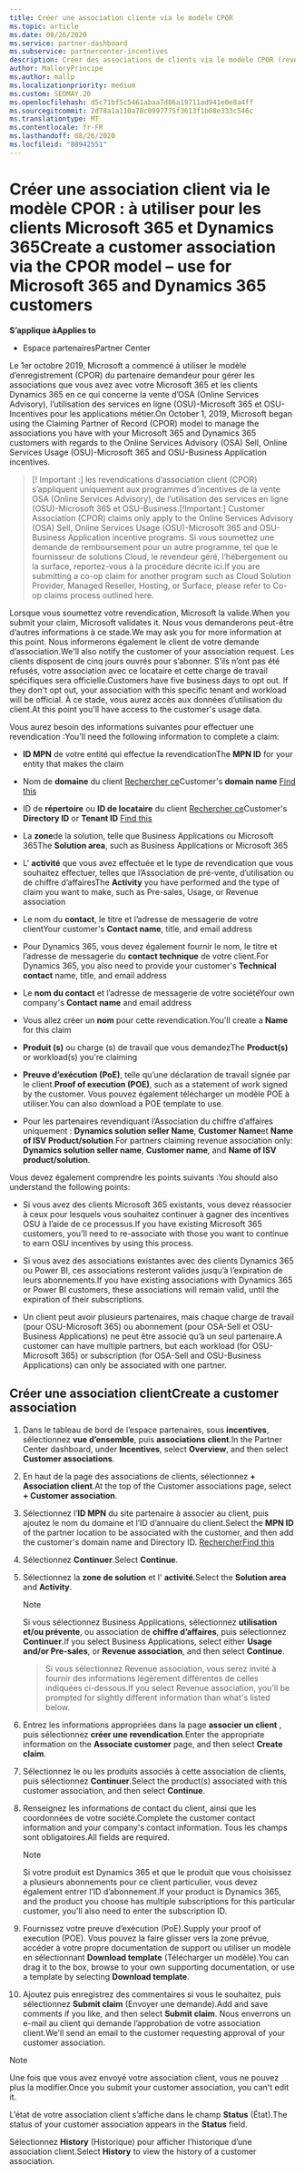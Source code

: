 ```yaml
---
title: Créer une association cliente via le modèle CPOR
ms.topic: article
ms.date: 08/26/2020
ms.service: partner-dashboard
ms.subservice: partnercenter-incentives
description: Créer des associations de clients via le modèle CPOR (revendication du partenaire de l’enregistrement). Permet de gérer les ventes, l’utilisation & les Incentives pour les clients Microsoft 365 et Dynamics 365.
author: MalloryPrincipe
ms.author: mallp
ms.localizationpriority: medium
ms.custom: SEOMAY.20
ms.openlocfilehash: d5c71bf5c5461abaa7d86a19711ad941e0e8a4ff
ms.sourcegitcommit: 2d78a1a110a78c0997775f3613f1b08e333c546c
ms.translationtype: MT
ms.contentlocale: fr-FR
ms.lasthandoff: 08/26/2020
ms.locfileid: "88942551"
---
```

# <a name="create-a-customer-association-via-the-cpor-model--use-for-microsoft-365-and-dynamics-365-customers"></a><span data-ttu-id="9931c-104">Créer une association client via le modèle CPOR : à utiliser pour les clients Microsoft 365 et Dynamics 365</span><span class="sxs-lookup"><span data-stu-id="9931c-104">Create a customer association via the CPOR model – use for Microsoft 365 and Dynamics 365 customers</span></span>

<span data-ttu-id="9931c-105">**S’applique à**</span><span class="sxs-lookup"><span data-stu-id="9931c-105">**Applies to**</span></span>

- <span data-ttu-id="9931c-106">Espace partenaires</span><span class="sxs-lookup"><span data-stu-id="9931c-106">Partner Center</span></span>

<span data-ttu-id="9931c-107">Le 1er octobre 2019, Microsoft a commencé à utiliser le modèle d’enregistrement (CPOR) du partenaire demandeur pour gérer les associations que vous avez avec votre Microsoft 365 et les clients Dynamics 365 en ce qui concerne la vente d’OSA (Online Services Advisory), l’utilisation des services en ligne (OSU)-Microsoft 365 et OSU-Incentives pour les applications métier.</span><span class="sxs-lookup"><span data-stu-id="9931c-107">On October 1, 2019, Microsoft began using the Claiming Partner of Record (CPOR) model to manage the associations you have with your Microsoft 365 and Dynamics 365 customers with regards to the Online Services Advisory (OSA) Sell, Online Services Usage (OSU)-Microsoft 365 and OSU-Business Application incentives.</span></span>

><span data-ttu-id="9931c-108">[! Important :] les revendications d’association client (CPOR) s’appliquent uniquement aux programmes d’incentives de la vente OSA (Online Services Advisory), de l’utilisation des services en ligne (OSU)-Microsoft 365 et OSU-Business.</span><span class="sxs-lookup"><span data-stu-id="9931c-108">[!Important:] Customer Association (CPOR) claims only apply to the Online Services Advisory (OSA) Sell, Online Services Usage (OSU)-Microsoft 365 and OSU-Business Application incentive programs.</span></span> <span data-ttu-id="9931c-109">Si vous soumettez une demande de remboursement pour un autre programme, tel que le fournisseur de solutions Cloud, le revendeur géré, l’hébergement ou la surface, reportez-vous à la procédure décrite ici.</span><span class="sxs-lookup"><span data-stu-id="9931c-109">If you are submitting a co-op claim for another program such as Cloud Solution Provider, Managed Reseller, Hosting, or Surface, please refer to Co-op claims process outlined here.</span></span>

<span data-ttu-id="9931c-110">Lorsque vous soumettez votre revendication, Microsoft la valide.</span><span class="sxs-lookup"><span data-stu-id="9931c-110">When you submit your claim, Microsoft validates it.</span></span> <span data-ttu-id="9931c-111">Nous vous demanderons peut-être d’autres informations à ce stade.</span><span class="sxs-lookup"><span data-stu-id="9931c-111">We may ask you for more information at this point.</span></span> <span data-ttu-id="9931c-112">Nous informerons également le client de votre demande d’association.</span><span class="sxs-lookup"><span data-stu-id="9931c-112">We'll also notify the customer of your association request.</span></span> <span data-ttu-id="9931c-113">Les clients disposent de cinq jours ouvrés pour s’abonner. S’ils n’ont pas été refusés, votre association avec ce locataire et cette charge de travail spécifiques sera officielle.</span><span class="sxs-lookup"><span data-stu-id="9931c-113">Customers have five business days to opt out. If they don't opt out, your association with this specific tenant and workload will be official.</span></span> <span data-ttu-id="9931c-114">À ce stade, vous aurez accès aux données d’utilisation du client.</span><span class="sxs-lookup"><span data-stu-id="9931c-114">At this point you'll have access to the customer's usage data.</span></span> 

<span data-ttu-id="9931c-115">Vous aurez besoin des informations suivantes pour effectuer une revendication :</span><span class="sxs-lookup"><span data-stu-id="9931c-115">You'll need the following information to complete a claim:</span></span>

- <span data-ttu-id="9931c-116">**ID MPN** de votre entité qui effectue la revendication</span><span class="sxs-lookup"><span data-stu-id="9931c-116">The **MPN ID** for your entity that makes the claim</span></span>

- <span data-ttu-id="9931c-117">Nom de **domaine** du client [Rechercher ce](find-domain-name.md)</span><span class="sxs-lookup"><span data-stu-id="9931c-117">Customer's **domain name** [Find this](find-domain-name.md)</span></span>

- <span data-ttu-id="9931c-118">ID de **répertoire** ou **ID de locataire** du client [Rechercher ce](find-domain-name.md)</span><span class="sxs-lookup"><span data-stu-id="9931c-118">Customer's **Directory ID** or **Tenant ID** [Find this](find-domain-name.md)</span></span>

- <span data-ttu-id="9931c-119">La **zone**de la solution, telle que Business Applications ou Microsoft 365</span><span class="sxs-lookup"><span data-stu-id="9931c-119">The **Solution area**, such as Business Applications or Microsoft 365</span></span>

- <span data-ttu-id="9931c-120">L' **activité** que vous avez effectuée et le type de revendication que vous souhaitez effectuer, telles que l’Association de pré-vente, d’utilisation ou de chiffre d’affaires</span><span class="sxs-lookup"><span data-stu-id="9931c-120">The **Activity** you have performed and the type of claim you want to make, such as Pre-sales, Usage, or Revenue association</span></span>

- <span data-ttu-id="9931c-121">Le nom du **contact**, le titre et l’adresse de messagerie de votre client</span><span class="sxs-lookup"><span data-stu-id="9931c-121">Your customer's **Contact name**, title, and email address</span></span>

- <span data-ttu-id="9931c-122">Pour Dynamics 365, vous devez également fournir le nom, le titre et l’adresse de messagerie du **contact technique** de votre client.</span><span class="sxs-lookup"><span data-stu-id="9931c-122">For Dynamics 365, you also need to provide your customer's **Technical contact** name, title, and email address</span></span>

- <span data-ttu-id="9931c-123">Le **nom du contact** et l’adresse de messagerie de votre société</span><span class="sxs-lookup"><span data-stu-id="9931c-123">Your own company's **Contact name** and email address</span></span>

- <span data-ttu-id="9931c-124">Vous allez créer un **nom** pour cette revendication.</span><span class="sxs-lookup"><span data-stu-id="9931c-124">You'll create a **Name** for this claim</span></span>

- <span data-ttu-id="9931c-125">**Produit (s)** ou charge (s) de travail que vous demandez</span><span class="sxs-lookup"><span data-stu-id="9931c-125">The **Product(s)** or workload(s) you're claiming</span></span>

- <span data-ttu-id="9931c-126">**Preuve d’exécution (PoE)**, telle qu’une déclaration de travail signée par le client.</span><span class="sxs-lookup"><span data-stu-id="9931c-126">**Proof of execution (POE)**, such as a statement of work signed by the customer.</span></span> <span data-ttu-id="9931c-127">Vous pouvez également télécharger un modèle POE à utiliser.</span><span class="sxs-lookup"><span data-stu-id="9931c-127">You can also download a POE template to use.</span></span>

- <span data-ttu-id="9931c-128">Pour les partenaires revendiquant l’Association du chiffre d’affaires uniquement : **Dynamics solution seller Name**, **Customer Name**et **Name of ISV Product/solution**.</span><span class="sxs-lookup"><span data-stu-id="9931c-128">For partners claiming revenue association only: **Dynamics solution seller name**, **Customer name**, and **Name of ISV product/solution**.</span></span> 

<span data-ttu-id="9931c-129">Vous devez également comprendre les points suivants :</span><span class="sxs-lookup"><span data-stu-id="9931c-129">You should also understand the following points:</span></span>

- <span data-ttu-id="9931c-130">Si vous avez des clients Microsoft 365 existants, vous devez réassocier à ceux pour lesquels vous souhaitez continuer à gagner des incentives OSU à l’aide de ce processus.</span><span class="sxs-lookup"><span data-stu-id="9931c-130">If you have existing Microsoft 365 customers, you'll need to re-associate with those you want to continue to earn OSU incentives by using this process.</span></span>

- <span data-ttu-id="9931c-131">Si vous avez des associations existantes avec des clients Dynamics 365 ou Power BI, ces associations resteront valides jusqu’à l’expiration de leurs abonnements.</span><span class="sxs-lookup"><span data-stu-id="9931c-131">If you have existing associations with Dynamics 365 or Power BI customers, these associations will remain valid, until the expiration of their subscriptions.</span></span>

- <span data-ttu-id="9931c-132">Un client peut avoir plusieurs partenaires, mais chaque charge de travail (pour OSU-Microsoft 365) ou abonnement (pour OSA-Sell et OSU-Business Applications) ne peut être associé qu’à un seul partenaire.</span><span class="sxs-lookup"><span data-stu-id="9931c-132">A customer can have multiple partners, but each workload (for OSU-Microsoft 365) or subscription (for OSA-Sell and OSU-Business Applications) can only be associated with one partner.</span></span>

## <a name="create-a-customer-association"></a><span data-ttu-id="9931c-133">Créer une association client</span><span class="sxs-lookup"><span data-stu-id="9931c-133">Create a customer association</span></span>

1. <span data-ttu-id="9931c-134">Dans le tableau de bord de l’espace partenaires, sous **incentives**, sélectionnez **vue d’ensemble**, puis **associations client**.</span><span class="sxs-lookup"><span data-stu-id="9931c-134">In the Partner Center dashboard, under **Incentives**, select **Overview**, and then select **Customer associations**.</span></span> 

2. <span data-ttu-id="9931c-135">En haut de la page des associations de clients, sélectionnez **+ Association client**.</span><span class="sxs-lookup"><span data-stu-id="9931c-135">At the top of the Customer associations page, select **+ Customer association**.</span></span>

3. <span data-ttu-id="9931c-136">Sélectionnez l’**ID MPN** du site partenaire à associer au client, puis ajoutez le nom du domaine et l’ID d’annuaire du client.</span><span class="sxs-lookup"><span data-stu-id="9931c-136">Select the **MPN ID** of the partner location to be associated with the customer, and then add the customer's domain name and Directory ID.</span></span> [<span data-ttu-id="9931c-137">Rechercher</span><span class="sxs-lookup"><span data-stu-id="9931c-137">Find this</span></span>](find-domain-name.md)

4. <span data-ttu-id="9931c-138">Sélectionnez **Continuer**.</span><span class="sxs-lookup"><span data-stu-id="9931c-138">Select **Continue**.</span></span>

5. <span data-ttu-id="9931c-139">Sélectionnez la **zone de solution** et l' **activité**.</span><span class="sxs-lookup"><span data-stu-id="9931c-139">Select the **Solution area** and **Activity**.</span></span> 

   >[!Note]
   >
   ><span data-ttu-id="9931c-140">Si vous sélectionnez Business Applications, sélectionnez **utilisation et/ou prévente**, ou association de **chiffre d’affaires**, puis sélectionnez **Continuer**.</span><span class="sxs-lookup"><span data-stu-id="9931c-140">If you select Business Applications, select either **Usage and/or Pre-sales**, or **Revenue association**, and then select **Continue**.</span></span> 

   ><span data-ttu-id="9931c-141">Si vous sélectionnez Revenue association, vous serez invité à fournir des informations légèrement différentes de celles indiquées ci-dessous.</span><span class="sxs-lookup"><span data-stu-id="9931c-141">If you select Revenue association, you'll be prompted for slightly different information than what's listed below.</span></span>

6. <span data-ttu-id="9931c-142">Entrez les informations appropriées dans la page **associer un client** , puis sélectionnez **créer une revendication**.</span><span class="sxs-lookup"><span data-stu-id="9931c-142">Enter the appropriate information on the **Associate customer** page, and then select **Create claim**.</span></span>

7. <span data-ttu-id="9931c-143">Sélectionnez le ou les produits associés à cette association de clients, puis sélectionnez **Continuer**.</span><span class="sxs-lookup"><span data-stu-id="9931c-143">Select the product(s) associated with this customer association, and then select **Continue**.</span></span>

8. <span data-ttu-id="9931c-144">Renseignez les informations de contact du client, ainsi que les coordonnées de votre société.</span><span class="sxs-lookup"><span data-stu-id="9931c-144">Complete the customer contact information and your company's contact information.</span></span> <span data-ttu-id="9931c-145">Tous les champs sont obligatoires.</span><span class="sxs-lookup"><span data-stu-id="9931c-145">All fields are required.</span></span> 

   >[!NOTE]
   ><span data-ttu-id="9931c-146">Si votre produit est Dynamics 365 et que le produit que vous choisissez a plusieurs abonnements pour ce client particulier, vous devez également entrer l’ID d’abonnement.</span><span class="sxs-lookup"><span data-stu-id="9931c-146">If your product is Dynamics 365, and the product you choose has multiple subscriptions for this particular customer, you'll also need to enter the subscription ID.</span></span>

9. <span data-ttu-id="9931c-147">Fournissez votre preuve d’exécution (PoE).</span><span class="sxs-lookup"><span data-stu-id="9931c-147">Supply your proof of execution (POE).</span></span> <span data-ttu-id="9931c-148">Vous pouvez la faire glisser vers la zone prévue, accéder à votre propre documentation de support ou utiliser un modèle en sélectionnant **Download template** (Télécharger un modèle).</span><span class="sxs-lookup"><span data-stu-id="9931c-148">You can drag it to the box, browse to your own supporting documentation, or use a template by selecting **Download template**.</span></span> 

10. <span data-ttu-id="9931c-149">Ajoutez puis enregistrez des commentaires si vous le souhaitez, puis sélectionnez **Submit claim** (Envoyer une demande).</span><span class="sxs-lookup"><span data-stu-id="9931c-149">Add and save comments if you like, and then select **Submit claim**.</span></span> <span data-ttu-id="9931c-150">Nous enverrons un e-mail au client qui demande l’approbation de votre association client.</span><span class="sxs-lookup"><span data-stu-id="9931c-150">We'll send an email to the customer requesting approval of your customer association.</span></span>

   >[!NOTE]
   ><span data-ttu-id="9931c-151">Une fois que vous avez envoyé votre association client, vous ne pouvez plus la modifier.</span><span class="sxs-lookup"><span data-stu-id="9931c-151">Once you submit your customer association, you can't edit it.</span></span>

<span data-ttu-id="9931c-152">L’état de votre association client s’affiche dans le champ **Status** (État).</span><span class="sxs-lookup"><span data-stu-id="9931c-152">The status of your customer association appears in the **Status** field.</span></span>

<span data-ttu-id="9931c-153">Sélectionnez **History** (Historique) pour afficher l’historique d’une association client.</span><span class="sxs-lookup"><span data-stu-id="9931c-153">Select **History** to view the history of a customer association.</span></span>
